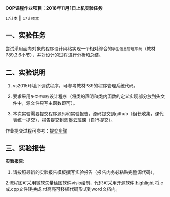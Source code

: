 **OOP课程作业项目：2018年11月1日上机实验任务**

`17计本`  || `17计师本`


## 一、实验任务

尝试采用面向对象的程序设计风格实现一个相对综合的`学生信息管理系统`（教材P89,3.6小节），并对设计的过程进行分析和总结。


## 二、实验说明

1. vs2015环境下调试程序，可参考教材P89的程序管理系统代码。

2. 要求采用`多文件编程`设计程序（将类的声明和类内函数的定义实现部分放到头文件中，源文件只写主函数即可）。

3. 本次实验需要提交程序源码和实验报告，源码提交到github（组长收集，课代表统一提交），报告提交到蓝墨云班课（自行提交）。

作业提交过程可参考：[提交步骤](https://github.com/tsingke/Homework_Neumann/blob/master/README.md)



## 三、实验报告

**实验报告**: 

1. 请按照最新的实验报告模板撰写实验报告（报告内务必粘贴完整源代码），

 2.流程图可采用微软矢量绘图软件visio绘制，代码可采用开源软件 [highlight](http://www.andre-simon.de/) 将.c或.cpp文件转换成.rtf高亮可移植代码形式到word文档内。
